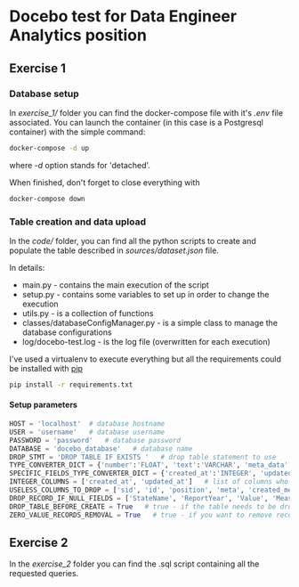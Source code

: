 # Docebo test for Data Engineer Analytics position

## Exercise 1

### Database setup
In *exercise_1/* folder you can find the docker-compose file with it's *.env* file associated. 
You can launch the container (in this case is a Postgresql container) with the simple command:

```bash
docker-compose -d up
```

where *-d* option stands for 'detached'.

When finished, don't forget to close everything with 

```bash
docker-compose down
```

### Table creation and data upload
In the *code/* folder, you can find all the python scripts to create and populate the table described in *sources/dataset.json* file. 

In details:
- main.py - contains the main execution of the script
- setup.py - contains some variables to set up in order to change the execution 
- utils.py - is a collection of functions
- classes/databaseConfigManager.py - is a simple class to manage the database configurations
- log/docebo-test.log - is the log file (overwritten for each execution)

I've used a virtualenv to execute everything but all the requirements could be installed with [pip](https://pip.pypa.io/en/stable/)

```bash
pip install -r requirements.txt
```

#### Setup parameters

```python
HOST = 'localhost'  # database hostname
USER = 'username'   # database username
PASSWORD = 'password'   # database password
DATABASE = 'docebo_database'   # database name
DROP_STMT = 'DROP TABLE IF EXISTS '   # drop table statement to use
TYPE_CONVERTER_DICT = {'number':'FLOAT', 'text':'VARCHAR', 'meta_data': 'VARCHAR(1000)'}   # database datatypes to assign for different .json datatypes
SPECIFIC_FIELDS_TYPE_CONVERTER_DICT = {'created_at':'INTEGER', 'updated_at':'INTEGER'}   # specific datatypes for certain fields
INTEGER_COLUMNS = ['created_at', 'updated_at']   # list of columns who needs to be converted into sqlalchemy integers
USELESS_COLUMNS_TO_DROP = ['sid', 'id', 'position', 'meta', 'created_meta', 'updated_meta']   # list of columns to drop from the table
DROP_RECORD_IF_NULL_FIELDS = ['StateName', 'ReportYear', 'Value', 'MeasureName', 'CountyName']   # list of columns to clean NULL values 
DROP_TABLE_BEFORE_CREATE = True   # true - if the table needs to be dropped before creation / false - if it's the first load
ZERO_VALUE_RECORDS_REMOVAL = True   # true - if you want to remove records where value = 0
```

## Exercise 2
In the *exercise_2* folder you can find the .sql script containing all the requested queries.
